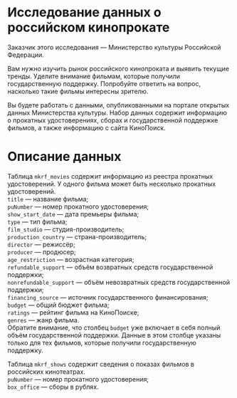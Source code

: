 # Исследование данных о российском кинопрокате
  
Заказчик этого исследования — Министерство культуры Российской Федерации.  
  
Вам нужно изучить рынок российского кинопроката и выявить текущие тренды. Уделите внимание фильмам, которые получили государственную поддержку. Попробуйте ответить на вопрос, насколько такие фильмы интересны зрителю.  

Вы будете работать с данными, опубликованными на портале открытых данных Министерства культуры. Набор данных содержит информацию о прокатных удостоверениях, сборах и государственной поддержке фильмов, а также информацию с сайта КиноПоиск.

# Описание данных  
  
Таблица `mkrf_movies` содержит информацию из реестра прокатных удостоверений. У одного фильма может быть несколько прокатных удостоверений.  
`title` — название фильма;  
`puNumber` — номер прокатного удостоверения;  
`show_start_date` — дата премьеры фильма;  
`type` — тип фильма;  
`film_studio` — студия-производитель;  
`production_country` — страна-производитель;  
`director` — режиссёр;  
`producer` — продюсер;  
`age_restriction` — возрастная категория;  
`refundable_support` — объём возвратных средств государственной поддержки;  
`nonrefundable_support` — объём невозвратных средств государственной поддержки;  
`financing_source` — источник государственного финансирования;  
`budget` — общий бюджет фильма;  
`ratings` — рейтинг фильма на КиноПоиске;  
`genres` — жанр фильма.  
Обратите внимание, что столбец `budget` уже включает в себя полный объём государственной поддержки. Данные в этом столбце указаны только для тех фильмов, которые получили государственную поддержку.
  
Таблица `mkrf_shows` содержит сведения о показах фильмов в российских кинотеатрах.  
`puNumber` — номер прокатного удостоверения;  
`box_office` — сборы в рублях.
